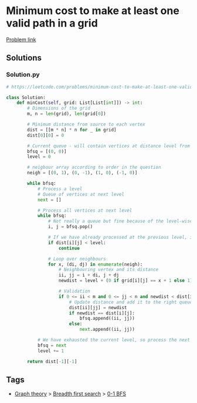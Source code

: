 # Minimum cost to make at least one valid path in a grid

[Problem link](https://leetcode.com/problems/minimum-cost-to-make-at-least-one-valid-path-in-a-grid/)

## Solutions


### Solution.py
```py
# https://leetcode.com/problems/minimum-cost-to-make-at-least-one-valid-path-in-a-grid/

class Solution:
    def minCost(self, grid: List[List[int]]) -> int:
        # Dimensions of the grid
        m, n = len(grid), len(grid[0])

        # Minimum distance from source to each vertex
        dist = [[m * n] * n for _ in grid]
        dist[0][0] = 0

        # Current queue - will contain vertices at distance level from source
        bfsq = [(0, 0)]
        level = 0

        # neigbour array according to order in the question
        neigh = [(0, 1), (0, -1), (1, 0), (-1, 0)]

        while bfsq:
            # Process a level
            # Queue of vertices at next level
            next = []

            # Process all vertices at next level
            while bfsq:
                # Not really a queue but fine because of the level-wise split
                i, j = bfsq.pop()

                # If we have already processed at the previous level, ignore
                if dist[i][j] < level:
                    continue

                # Loop over neighbours
                for x, (di, dj) in enumerate(neigh):
                    # Neighbouring vertex and its distance
                    ii, jj = i + di, j + dj
                    newdist = level + (0 if grid[i][j] == x + 1 else 1)

                    # Validation
                    if 0 <= ii < m and 0 <= jj < n and newdist < dist[ii][jj]:
                        # Update distance and add it to the right queue
                        dist[ii][jj] = newdist
                        if newdist == dist[i][j]:
                            bfsq.append((ii, jj))
                        else:
                            next.append((ii, jj))

            # We have exhausted the current level, so process the next
            bfsq = next
            level += 1

        return dist[-1][-1]
```
## Tags

* [Graph theory](/README.md#Graph_theory) > [Breadth first search](/README.md#Graph_theory-Breadth_first_search) > [0-1 BFS](/README.md#Graph_theory-Breadth_first_search-0_1_BFS)
